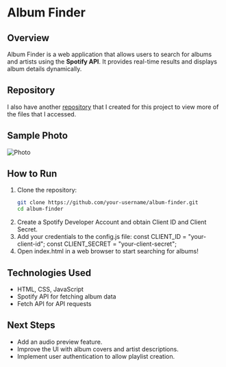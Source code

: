 # Album Finder 

## Overview  
Album Finder is a web application that allows users to search for albums and artists using the **Spotify API**. It provides real-time results and displays album details dynamically. 


## Repository
I also have another [repository](https://github.com/haileyrthomas01/album-finder-spotify) that I created for this project to view more of the files that I accessed.


## Sample Photo
![Photo](https://github.com/haileyrthomas01/pythonportfolio/blob/main/web-projects/album-finder/albumfinder.png)

## How to Run  
1. Clone the repository:  
   ```sh
   git clone https://github.com/your-username/album-finder.git
   cd album-finder
2. Create a Spotify Developer Account and obtain Client ID and Client Secret.
3. Add your credentials to the config.js file:
  const CLIENT_ID = "your-client-id";
  const CLIENT_SECRET = "your-client-secret";
4. Open index.html in a web browser to start searching for albums!

## Technologies Used
- HTML, CSS, JavaScript
- Spotify API for fetching album data
- Fetch API for API requests

## Next Steps
- Add an audio preview feature.
- Improve the UI with album covers and artist descriptions.
- Implement user authentication to allow playlist creation.
